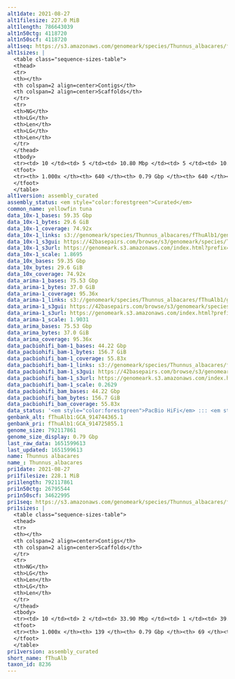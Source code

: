 ```yaml
---
alt1date: 2021-08-27
alt1filesize: 227.0 MiB
alt1length: 786643039
alt1n50ctg: 4118720
alt1n50scf: 4118720
alt1seq: https://s3.amazonaws.com/genomeark/species/Thunnus_albacares/fThuAlb1/assembly_curated/fThuAlb1.alt.cur.20210827.fasta.gz
alt1sizes: |
  <table class="sequence-sizes-table">
  <thead>
  <tr>
  <th></th>
  <th colspan=2 align=center>Contigs</th>
  <th colspan=2 align=center>Scaffolds</th>
  </tr>
  <tr>
  <th>NG</th>
  <th>LG</th>
  <th>Len</th>
  <th>LG</th>
  <th>Len</th>
  </tr>
  </thead>
  <tbody>
  <tr><td> 10 </td><td> 5 </td><td> 10.80 Mbp </td><td> 5 </td><td> 10.80 Mbp </td></tr>  <tr><td> 20 </td><td> 13 </td><td> 9.03 Mbp </td><td> 13 </td><td> 9.03 Mbp </td></tr>  <tr><td> 30 </td><td> 24 </td><td> 6.71 Mbp </td><td> 24 </td><td> 6.71 Mbp </td></tr>  <tr><td> 40 </td><td> 37 </td><td> 5.29 Mbp </td><td> 37 </td><td> 5.29 Mbp </td></tr>  <tr style="background-color:#cccccc;"><td> 50 </td><td> 54 </td><td> 4.12 Mbp </td><td> 54 </td><td> 4.12 Mbp </td></tr>  <tr><td> 60 </td><td> 75 </td><td> 3.34 Mbp </td><td> 75 </td><td> 3.34 Mbp </td></tr>  <tr><td> 70 </td><td> 102 </td><td> 2.43 Mbp </td><td> 102 </td><td> 2.43 Mbp </td></tr>  <tr><td> 80 </td><td> 143 </td><td> 1.57 Mbp </td><td> 143 </td><td> 1.57 Mbp </td></tr>  <tr><td> 90 </td><td> 208 </td><td> 0.91 Mbp </td><td> 208 </td><td> 0.91 Mbp </td></tr>  <tr><td> 100 </td><td> 639 </td><td> 4.27 Kbp </td><td> 639 </td><td> 4.27 Kbp </td></tr>  </tbody>
  <tfoot>
  <tr><th> 1.000x </th><th> 640 </th><th> 0.79 Gbp </th><th> 640 </th><th> 0.79 Gbp </th></tr>
  </tfoot>
  </table>
alt1version: assembly_curated
assembly_status: <em style="color:forestgreen">Curated</em>
common_name: yellowfin tuna
data_10x-1_bases: 59.35 Gbp
data_10x-1_bytes: 29.6 GiB
data_10x-1_coverage: 74.92x
data_10x-1_links: s3://genomeark/species/Thunnus_albacares/fThuAlb1/genomic_data/10x/<br>
data_10x-1_s3gui: https://42basepairs.com/browse/s3/genomeark/species/Thunnus_albacares/fThuAlb1/genomic_data/10x/
data_10x-1_s3url: https://genomeark.s3.amazonaws.com/index.html?prefix=species/Thunnus_albacares/fThuAlb1/genomic_data/10x/
data_10x-1_scale: 1.8695
data_10x_bases: 59.35 Gbp
data_10x_bytes: 29.6 GiB
data_10x_coverage: 74.92x
data_arima-1_bases: 75.53 Gbp
data_arima-1_bytes: 37.0 GiB
data_arima-1_coverage: 95.36x
data_arima-1_links: s3://genomeark/species/Thunnus_albacares/fThuAlb1/genomic_data/arima/<br>
data_arima-1_s3gui: https://42basepairs.com/browse/s3/genomeark/species/Thunnus_albacares/fThuAlb1/genomic_data/arima/
data_arima-1_s3url: https://genomeark.s3.amazonaws.com/index.html?prefix=species/Thunnus_albacares/fThuAlb1/genomic_data/arima/
data_arima-1_scale: 1.9031
data_arima_bases: 75.53 Gbp
data_arima_bytes: 37.0 GiB
data_arima_coverage: 95.36x
data_pacbiohifi_bam-1_bases: 44.22 Gbp
data_pacbiohifi_bam-1_bytes: 156.7 GiB
data_pacbiohifi_bam-1_coverage: 55.83x
data_pacbiohifi_bam-1_links: s3://genomeark/species/Thunnus_albacares/fThuAlb1/genomic_data/pacbio_hifi/<br>
data_pacbiohifi_bam-1_s3gui: https://42basepairs.com/browse/s3/genomeark/species/Thunnus_albacares/fThuAlb1/genomic_data/pacbio_hifi/
data_pacbiohifi_bam-1_s3url: https://genomeark.s3.amazonaws.com/index.html?prefix=species/Thunnus_albacares/fThuAlb1/genomic_data/pacbio_hifi/
data_pacbiohifi_bam-1_scale: 0.2629
data_pacbiohifi_bam_bases: 44.22 Gbp
data_pacbiohifi_bam_bytes: 156.7 GiB
data_pacbiohifi_bam_coverage: 55.83x
data_status: '<em style="color:forestgreen">PacBio HiFi</em> ::: <em style="color:forestgreen">10x</em> ::: <em style="color:forestgreen">Arima</em>'
genbank_alt: fThuAlb1:GCA_914744365.1
genbank_pri: fThuAlb1:GCA_914725855.1
genome_size: 792117861
genome_size_display: 0.79 Gbp
last_raw_data: 1651599613
last_updated: 1651599613
name: Thunnus albacares
name_: Thunnus_albacares
pri1date: 2021-08-27
pri1filesize: 228.1 MiB
pri1length: 792117861
pri1n50ctg: 26795544
pri1n50scf: 34622995
pri1seq: https://s3.amazonaws.com/genomeark/species/Thunnus_albacares/fThuAlb1/assembly_curated/fThuAlb1.pri.cur.20210827.fasta.gz
pri1sizes: |
  <table class="sequence-sizes-table">
  <thead>
  <tr>
  <th></th>
  <th colspan=2 align=center>Contigs</th>
  <th colspan=2 align=center>Scaffolds</th>
  </tr>
  <tr>
  <th>NG</th>
  <th>LG</th>
  <th>Len</th>
  <th>LG</th>
  <th>Len</th>
  </tr>
  </thead>
  <tbody>
  <tr><td> 10 </td><td> 2 </td><td> 33.90 Mbp </td><td> 1 </td><td> 39.74 Mbp </td></tr>  <tr><td> 20 </td><td> 4 </td><td> 33.74 Mbp </td><td> 4 </td><td> 36.94 Mbp </td></tr>  <tr><td> 30 </td><td> 6 </td><td> 32.23 Mbp </td><td> 6 </td><td> 35.59 Mbp </td></tr>  <tr><td> 40 </td><td> 9 </td><td> 31.06 Mbp </td><td> 8 </td><td> 35.39 Mbp </td></tr>  <tr style="background-color:#cccccc;"><td> 50 </td><td> 12 </td><td style="background-color:#88ff88;"> 26.80 Mbp </td><td> 10 </td><td style="background-color:#88ff88;"> 34.62 Mbp </td></tr>  <tr><td> 60 </td><td> 15 </td><td> 23.33 Mbp </td><td> 13 </td><td> 32.03 Mbp </td></tr>  <tr><td> 70 </td><td> 19 </td><td> 16.20 Mbp </td><td> 15 </td><td> 30.70 Mbp </td></tr>  <tr><td> 80 </td><td> 24 </td><td> 13.99 Mbp </td><td> 18 </td><td> 30.33 Mbp </td></tr>  <tr><td> 90 </td><td> 31 </td><td> 7.49 Mbp </td><td> 20 </td><td> 28.23 Mbp </td></tr>  <tr><td> 100 </td><td> 138 </td><td> 10.12 Kbp </td><td> 68 </td><td> 10.12 Kbp </td></tr>  </tbody>
  <tfoot>
  <tr><th> 1.000x </th><th> 139 </th><th> 0.79 Gbp </th><th> 69 </th><th> 0.79 Gbp </th></tr>
  </tfoot>
  </table>
pri1version: assembly_curated
short_name: fThuAlb
taxon_id: 8236
---
```

